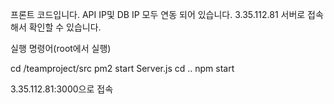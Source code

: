프론트 코드입니다.
API IP및 DB IP 모두 연동 되어 있습니다.
3.35.112.81 서버로 접속해서 확인할 수 있습니다.

실행 명령어(root에서 실행)

cd /teamproject/src
pm2 start Server.js
cd ..
npm start

3.35.112.81:3000으로 접속
